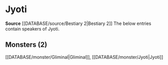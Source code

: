 ﻿---
id: '60'
name: Jyoti
rarity: Uncommon
rus_type_level: null
source: '[[DATABASE/source/Bestiary 2|Bestiary 2]]'
trait:
- '[[DATABASE/trait/Uncommon|Uncommon]]'
type: Language

---
# Jyoti

**Source** [[DATABASE/source/Bestiary 2|Bestiary 2]] 
The below entries contain speakers of Jyoti.

## Monsters (2)

[[DATABASE/monster/Gliminal|Gliminal]], [[DATABASE/monster/Jyoti|Jyoti]]